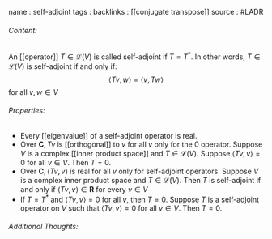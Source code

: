 name : self-adjoint
tags : 
backlinks : [[conjugate transpose]]
source : #LADR 

###### Content:
An [[operator]] $T \in \mathcal{L}(V)$ is called self-adjoint if $T = T^*$. In other words, $T\in \mathcal{L}(V)$ is self-adjoint if and only if: $$\langle Tv, w \rangle = \langle v, Tw \rangle$$ for all $v,w\in V$

###### Properties:
- Every [[eigenvalue]] of a self-adjoint operator is real.
- Over $\textbf{C}, Tv$ is [[orthogonal]] to $v$ for all $v$ only for the 0 operator. Suppose $V$ is a complex [[inner product space]] and $T \in \mathcal{L}(V)$. Suppose $\langle Tv, v \rangle = 0$ for all $v \in V$. Then $T=0$.
- Over $\textbf{C}, \langle Tv, v \rangle$ is real for all $v$ only for self-adjoint operators. Suppose $V$ is a complex inner product space and $T \in \mathcal{L}(V)$. Then $T$ is self-adjoint if and only if $\langle Tv, v \rangle \in \textbf{R}$ for every $v \in V$
- If $T = T^*$ and $\langle Tv, v \rangle = 0$ for all $v$, then $T = 0$. Suppose $T$ is a self-adjoint operator on $V$ such that $\langle Tv,v \rangle = 0$ for all $v \in V$. Then $T = 0$.

###### Additional Thoughts:
